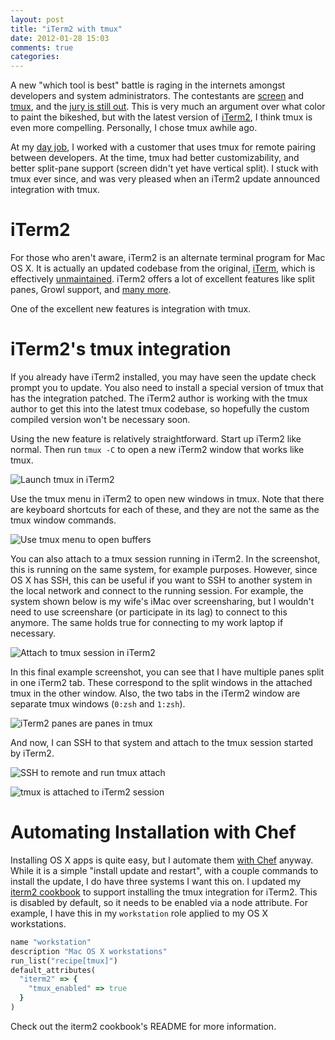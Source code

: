 ```yaml
---
layout: post
title: "iTerm2 with tmux"
date: 2012-01-28 15:03
comments: true
categories:
---
```


A new "which tool is best" battle is raging in the internets amongst
developers and system administrators. The contestants are [screen](http://www.gnu.org/software/screen/)
and [tmux](http://tmux.sourceforge.net/), and the
[jury is still out](https://www.google.com/search?q=tmux+vs+screen).
This is very much an argument over what color to paint the bikeshed,
but with the latest version of
[iTerm2](http://www.iterm2.com/), I think tmux is even more
compelling. Personally, I chose tmux awhile ago.

At my [day job](http://opscode.com), I worked with a customer that
uses tmux for remote pairing between developers. At the time, tmux had
better customizability, and better split-pane support (screen didn't
yet have vertical split). I stuck with tmux ever since, and was very
pleased when an iTerm2 update announced integration with tmux.

# iTerm2

For those who aren't aware, iTerm2 is an alternate terminal program
for Mac OS X. It is actually an updated codebase from the original,
[iTerm](http://iterm.sourceforge.net/), which is effectively
[unmaintained](http://iterm.sourceforge.net/news.shtml). iTerm2 offers
a lot of excellent features like split panes, Growl support, and
[many more](http://www.iterm2.com/#/section/features).

One of the excellent new features is integration with tmux.

# iTerm2's tmux integration

If you already have iTerm2 installed, you may have seen the update
check prompt you to update. You also need to install a special version
of tmux that has the integration patched. The iTerm2 author is working
with the tmux author to get this into the latest tmux codebase, so
hopefully the custom compiled version won't be necessary soon.

Using the new feature is relatively straightforward. Start up iTerm2
like normal. Then run `tmux -C` to open a new iTerm2 window that works
like tmux.

![Launch tmux in iTerm2](http://img.skitch.com/20120128-cxjbh9hf9feagn5p5ieg574uce.png)

Use the tmux menu in iTerm2 to open new windows in tmux. Note that there
are keyboard shortcuts for each of these, and they are not the same as
the tmux window commands.

![Use tmux menu to open buffers](http://img.skitch.com/20120128-diexhy69d8t3b9da6g65yjmsum.png)

You can also attach to a tmux session running in iTerm2. In the
screenshot, this is running on the same system, for example purposes.
However, since OS X has SSH, this can be useful if you want to SSH to
another system in the local network and connect to the running
session. For example, the system shown below is my wife's iMac over
screensharing, but I wouldn't need to use screenshare (or participate
in its lag) to connect to this anymore. The same holds true for
connecting to my work laptop if necessary.

![Attach to tmux session in iTerm2](http://img.skitch.com/20120128-txr67q3jftmcw26n84jm5hpgm.png)

In this final example screenshot, you can see that I have multiple
panes split in one iTerm2 tab. These correspond to the split windows
in the attached tmux in the other window. Also, the two tabs in the
iTerm2 window are separate tmux windows (`0:zsh` and `1:zsh`).

![iTerm2 panes are panes in tmux](http://img.skitch.com/20120128-miaa1dkeatt2hebxcxst8sydy1.png)

And now, I can SSH to that system and attach to the tmux session
started by iTerm2.

![SSH to remote and run tmux attach](http://img.skitch.com/20120129-gjgajqnekq93da59m4r86ewh2k.png)

![tmux is attached to iTerm2 session](http://img.skitch.com/20120129-j2x4iir5557nt68n5jmr64f8dp.png)

# Automating Installation with Chef

Installing OS X apps is quite easy, but I automate them
[with Chef](/blog/2011/04/03/managing-my-workstations-with-chef/)
anyway. While it is a simple "install update and restart", with a
couple commands to install the update, I do have three systems I want
this on. I updated my
[iterm2 cookbook](http://community.opscode.com/cookbooks/iterm2) to
support installing the tmux integration for iTerm2. This is disabled
by default, so it needs to be enabled via a node attribute. For
example, I have this in my `workstation` role applied to my OS X
workstations.

``` ruby
name "workstation"
description "Mac OS X workstations"
run_list("recipe[tmux]")
default_attributes(
  "iterm2" => {
    "tmux_enabled" => true
  }
)
```

Check out the iterm2 cookbook's README for more information.
